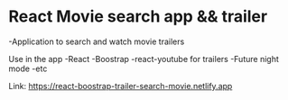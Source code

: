 # React Movie search app && trailer

-Application to search and watch movie trailers


Use in the app
-React
-Boostrap
-react-youtube for trailers
-Future night mode
-etc

Link:   https://react-boostrap-trailer-search-movie.netlify.app
